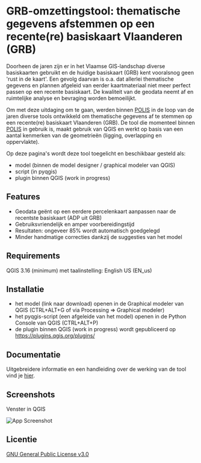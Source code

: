 # GRB-omzettingstool: thematische gegevens afstemmen op een recente(re) basiskaart Vlaanderen (GRB) 

Doorheen de jaren zijn er in het Vlaamse GIS-landschap diverse basiskaarten gebruikt en de huidige basiskaart (GRB) kent vooralsnog geen 'rust in de kaart'. Een gevolg daarvan is o.a. dat allerlei thematische gegevens en plannen afgeleid van eerder kaartmateriaal niet meer perfect passen op een recente basiskaart. De kwaliteit van de geodata neemt af en ruimtelijke analyse en bevraging worden bemoeilijkt.

Om met deze uitdaging om te gaan, werden binnen [POLIS](https://oost-vlaanderen.be/bestuur-en-regio/wat-doet-het-provinciebestuur/e-government.html) in de loop van de jaren diverse tools ontwikkeld om thematische gegevens af te stemmen op een recente(re) basiskaart Vlaanderen (GRB). De tool die momenteel binnen [POLIS](https://oost-vlaanderen.be/bestuur-en-regio/wat-doet-het-provinciebestuur/e-government.html) in gebruik is, maakt gebruik van QGIS en werkt op basis van een aantal kenmerken van de geometrieën (ligging, overlapping en oppervlakte).

Op deze pagina's wordt deze tool toegelicht en beschikbaar gesteld als:

- model (binnen de model designer / graphical modeler van QGIS)
- script (in pyqgis)
- plugin binnen QGIS (work in progress)


## Features

- Geodata geënt op een eerdere percelenkaart aanpassen naar de recentste basiskaart (ADP uit GRB)
- Gebruiksvriendelijk en amper voorbereidingstijd
- Resultaten: ongeveer 85% wordt automatisch goedgelegd
- Minder handmatige correcties dankzij de suggesties van het model

## Requirements

QGIS 3.16 (minimum) met taalinstelling: English US (EN_us)

## Installatie

- het model (link naar download) openen in de Graphical modeler van QGIS (CTRL+ALT+G of via Processing => Graphical modeler)
- het pyqgis-script (een afgeleide van het model) openen in de Python Console van QGIS (CTRL+ALT+P)
- de plugin binnen QGIS (work in progress) wordt gepubliceerd op https://plugins.qgis.org/plugins/
  
## Documentatie

Uitgebreidere informatie en een handleiding over de werking van de tool vind je [hier](https://linktodocumentation).


## Screenshots

Venster in QGIS

![App Screenshot](https://i.postimg.cc/jd3qPtcz/Knipsel.jpg)

## Licentie

[GNU General Public License v3.0](https://www.gnu.org/licenses/gpl-3.0.html)

